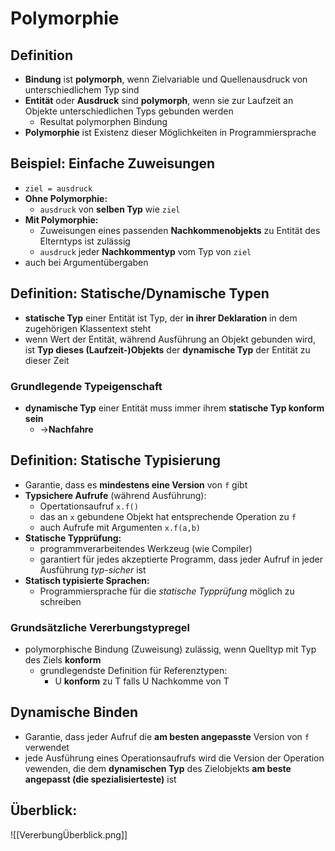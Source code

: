 # Polymorphie

## Definition
- **Bindung** ist **polymorph**, wenn Zielvariable und Quellenausdruck von unterschiedlichem Typ sind
- **Entität** oder **Ausdruck** sind **polymorph**, wenn sie zur Laufzeit an Objekte unterschiedlichen Typs gebunden werden
	- Resultat polymorphen Bindung
- **Polymorphie** ist Existenz dieser Möglichkeiten in Programmiersprache

## Beispiel: Einfache Zuweisungen
- ``ziel = ausdruck``
- **Ohne Polymorphie:**
	- ``ausdruck`` von **selben Typ** wie ``ziel``
- **Mit Polymorphie:**
	- Zuweisungen eines passenden **Nachkommenobjekts** zu Entität des Elterntyps ist zulässig
	- ``ausdruck`` jeder **Nachkommentyp** vom Typ von ``ziel``
- auch bei Argumentübergaben

## Definition: Statische/Dynamische Typen
- **statische Typ** einer Entität ist Typ, der **in ihrer Deklaration** in dem zugehörigen Klassentext steht
- wenn Wert der Entität, während Ausführung an Objekt gebunden wird, ist **Typ dieses (Laufzeit-)Objekts** der **dynamische Typ** der Entität zu dieser Zeit
### Grundlegende Typeigenschaft
- **dynamische Typ** einer Entität muss immer ihrem **statische Typ konform sein** 
	- ->**Nachfahre**

## Definition: Statische Typisierung
- Garantie, dass es **mindestens eine Version** von ``f`` gibt
- **Typsichere Aufrufe** (während Ausführung):
	- Opertationsaufruf ``x.f()`` 
	- das an ``x`` gebundene Objekt hat entsprechende Operation zu ``f`` 
	- auch Aufrufe mit Argumenten ``x.f(a,b)``
- **Statische Typprüfung:**
	- programmverarbeitendes Werkzeug (wie Compiler)
	- garantiert für jedes akzeptierte Programm, dass jeder Aufruf in jeder Ausführung  *typ-sicher* ist
- **Statisch typisierte Sprachen:**
	- Programmiersprache für die *statische Typprüfung* möglich zu schreiben
### Grundsätzliche Vererbungstypregel
- polymorphische Bindung (Zuweisung) zulässig, wenn Quelltyp mit Typ des Ziels **konform** 
	- grundlegendste Definition für Referenztypen:
		- U **konform** zu T falls U Nachkomme von T

## Dynamische Binden
- Garantie, dass jeder Aufruf die **am besten angepasste** Version von ``f`` verwendet
- jede Ausführung eines Operationsaufrufs wird die Version der Operation vewenden, die dem **dynamischen Typ** des Zielobjekts **am beste angepasst (die spezialisierteste)** ist

## Überblick:
![[VererbungÜberblick.png]]